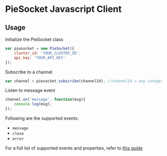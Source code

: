 # PieSocket Javascript Client



## Usage 

Initialize the PieSocket class
```javascript
var piesocket = new PieSocket({
    cluster_id: 'YOUR_CLUSTER_ID',
    api_key: 'YOUR_API_KEY'    
});
```


Subscribe to a channel
```javascript
var channel = piesocket.subscribe(channelId); //channelId = any integere b/w 1-100000
```


Listen to message event
```javascript
channel.on('message', function(msg){
    console.log(msg);
});
```

Following are the supported events:
  - `message`
  - `close`
  - `error`
  

For a full list of supported events and properties, refer to [this guide](https://piesocke.com/websocket)